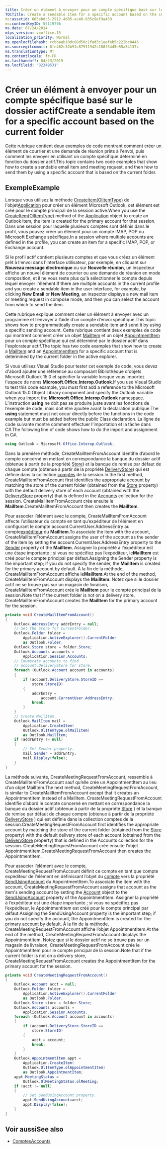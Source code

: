 ```yaml
---
title: Créer un élément à envoyer pour un compte spécifique basé sur le dossier actif
TOCTitle: Create a sendable item for a specific account based on the current folder
ms:assetid: 665ebdc5-2912-4d85-ac40-835c9ef9a439
ms:contentKeyID: 55119796
ms.date: 07/24/2014
mtps_version: v=office.15
localization_priority: Normal
ms.openlocfilehash: ccbbaab10dc88d50c1fad3c1eefeb5c222bc8446
ms.sourcegitcommit: 8fe462c32b91c87911942c188f3445e85a54137c
ms.translationtype: MT
ms.contentlocale: fr-FR
ms.lasthandoff: 04/23/2019
ms.locfileid: "32349531"
---
```

# <a name="create-a-sendable-item-for-a-specific-account-based-on-the-current-folder"></a><span data-ttu-id="99355-102">Créer un élément à envoyer pour un compte spécifique basé sur le dossier actif</span><span class="sxs-lookup"><span data-stu-id="99355-102">Create a sendable item for a specific account based on the current folder</span></span>

<span data-ttu-id="99355-103">Cette rubrique contient deux exemples de code montrant comment créer un élément de courrier et une demande de réunion prêts à l'envoi, puis comment les envoyer en utilisant un compte spécifique déterminé en fonction du dossier actif.</span><span class="sxs-lookup"><span data-stu-id="99355-103">This topic contains two code examples that show how to create a sendable email item and meeting request, and then how to send them by using a specific account that is based on the current folder.</span></span>

## <a name="example"></a><span data-ttu-id="99355-104">Exemple</span><span class="sxs-lookup"><span data-stu-id="99355-104">Example</span></span>

<span data-ttu-id="99355-105">Lorsque vous utilisez la méthode [CreateItem(OlItemType)](https://msdn.microsoft.com/library/bb610587\(v=office.15\)) de l'objet[Application](https://msdn.microsoft.com/library/bb646615\(v=office.15\)) pour créer un élément Microsoft Outlook, cet élément est créé pour le compte principal de la session active.</span><span class="sxs-lookup"><span data-stu-id="99355-105">When you use the [CreateItem(OlItemType)](https://msdn.microsoft.com/library/bb610587\(v=office.15\)) method of the [Application](https://msdn.microsoft.com/library/bb646615\(v=office.15\)) object to create an Outlook item, the item is created for the primary account for that session.</span></span> <span data-ttu-id="99355-106">Dans une session pour laquelle plusieurs comptes sont définis dans le profil, vous pouvez créer un élément pour un compte IMAP, POP ou Microsoft Exchange spécifique.</span><span class="sxs-lookup"><span data-stu-id="99355-106">In a session where multiple accounts are defined in the profile, you can create an item for a specific IMAP, POP, or Exchange account.</span></span> 

<span data-ttu-id="99355-107">Si le profil actif contient plusieurs comptes et que vous créez un élément prêt à l'envoi dans l'interface utilisateur, par exemple, en cliquant sur **Nouveau message électronique** ou sur **Nouvelle réunion**, un inspecteur affiche un nouvel élément de courrier ou une demande de réunion en mode composition, et il ne vous reste plus qu'à sélectionner le compte depuis lequel envoyer l'élément.</span><span class="sxs-lookup"><span data-stu-id="99355-107">If there are multiple accounts in the current profile and you create a sendable item in the user interface, for example, by clicking **New Email** or **New Meeting**, an inspector displays a new mail item or meeting request in compose mode, and then you can select the account from which to send the item.</span></span> 

<span data-ttu-id="99355-108">Cette rubrique explique comment créer un élément à envoyer avec un programme et l’envoyer à l’aide d’un compte d’envoi spécifique.</span><span class="sxs-lookup"><span data-stu-id="99355-108">This topic shows how to programmatically create a sendable item and send it by using a specific sending account.</span></span> <span data-ttu-id="99355-109">Cette rubrique contient deux exemples de code qui montrent comment créer un objet [MailItem](https://msdn.microsoft.com/library/bb643865\(v=office.15\)) et un objet [AppointmentItem](https://msdn.microsoft.com/library/bb645611\(v=office.15\)) pour un compte spécifique qui est déterminé par le dossier actif dans l'explorateur actif.</span><span class="sxs-lookup"><span data-stu-id="99355-109">The topic has two code examples that show how to create a [MailItem](https://msdn.microsoft.com/library/bb643865\(v=office.15\)) and an [AppointmentItem](https://msdn.microsoft.com/library/bb645611\(v=office.15\)) for a specific account that is determined by the current folder in the active explorer.</span></span>

<span data-ttu-id="99355-110">Si vous utilisez Visual Studio pour tester cet exemple de code, vous devez d'abord ajouter une référence au composant Bibliothèque d'objets Microsoft Outlook 15.0 et spécifier la variable lorsque vous importez l'espace de noms **Microsoft.Office.Interop.Outlook**.</span><span class="sxs-lookup"><span data-stu-id="99355-110">If you use Visual Studio to test this code example, you must first add a reference to the Microsoft Outlook 15.0 Object Library component and specify the Outlook variable when you import the **Microsoft.Office.Interop.Outlook** namespace.</span></span> <span data-ttu-id="99355-111">L’instruction **using** ne doit pas se produire juste avant les fonctions de l’exemple de code, mais doit être ajoutée avant la déclaration publique.</span><span class="sxs-lookup"><span data-stu-id="99355-111">The **using** statement must not occur directly before the functions in the code example but must be added before the public Class declaration.</span></span> <span data-ttu-id="99355-112">La ligne de code suivante montre comment effectuer l'importation et la tâche dans C\#.</span><span class="sxs-lookup"><span data-stu-id="99355-112">The following line of code shows how to do the import and assignment in C\#.</span></span>

```csharp
using Outlook = Microsoft.Office.Interop.Outlook;
```

<span data-ttu-id="99355-113">Dans la première méthode, CreateMailItemFromAccount identifie d’abord le compte concerné en mettant en correspondance la banque du dossier actif (obtenue à partir de la propriété [Store](https://msdn.microsoft.com/library/bb612742\(v=office.15\))) et la banque de remise par défaut de chaque compte (obtenue à partir de la propriété [DeliveryStore](https://msdn.microsoft.com/library/ff185090\(v=office.15\))) qui est définie dans la collection [comptes](https://msdn.microsoft.com/library/bb646328\(v=office.15\)) de la session.</span><span class="sxs-lookup"><span data-stu-id="99355-113">In the first method, CreateMailItemFromAccount first identifies the appropriate account by matching the store of the current folder (obtained from the [Store](https://msdn.microsoft.com/library/bb612742\(v=office.15\)) property) with the default delivery store of each account (obtained with the [DeliveryStore](https://msdn.microsoft.com/library/ff185090\(v=office.15\)) property) that is defined in the [Accounts](https://msdn.microsoft.com/library/bb646328\(v=office.15\)) collection for the session.</span></span> <span data-ttu-id="99355-114">CreateMailItemFromAccount crée ensuite le **MailItem**.</span><span class="sxs-lookup"><span data-stu-id="99355-114">CreateMailItemFromAccount then creates the **MailItem**.</span></span> 

<span data-ttu-id="99355-115">Pour associer l’élément avec le compte, CreateMailItemFromAccount affecte l’utilisateur du compte en tant qu’expéditeur de l’élément en configurant le compte account.CurrentUser.AddressEntry au compte[expéditeur](https://msdn.microsoft.com/library/ff184720\(v=office.15\))  du **MailItem**.</span><span class="sxs-lookup"><span data-stu-id="99355-115">To associate the item with the account, CreateMailItemFromAccount assigns the user of the account as the sender of the item by setting the account.CurrentUser.AddressEntry property to the [Sender](https://msdn.microsoft.com/library/ff184720\(v=office.15\)) property of the **MailItem**.</span></span> <span data-ttu-id="99355-116">Assigner la propriété à l’expéditeur est une étape importante ; si vous ne spécifiez pas l’expéditeur, le**MailItem** est créé pour le compte principal par défaut.</span><span class="sxs-lookup"><span data-stu-id="99355-116">Assigning the Sender property is the important step; if you do not specify the sender, the **MailItem** is created for the primary account by default.</span></span> <span data-ttu-id="99355-117">À la fin de la méthode, CreateMailItemFromAccount affiche le**MailItem**.</span><span class="sxs-lookup"><span data-stu-id="99355-117">At the end of the method, CreateMailItemFromAccount displays the **MailItem**.</span></span> <span data-ttu-id="99355-118">Notez que si le dossier actif ne se trouve pas sur un magasin de livraison, CreateMailItemFromAccount crée le **MailItem** pour le compte principal de la session.</span><span class="sxs-lookup"><span data-stu-id="99355-118">Note that if the current folder is not on a delivery store, CreateMailItemFromAccount creates the **MailItem** for the primary account for the session.</span></span>

```csharp
private void CreateMailItemFromAccount()
{
    Outlook.AddressEntry addrEntry = null;
    // Get the Store for CurrentFolder.
    Outlook.Folder folder =
        Application.ActiveExplorer().CurrentFolder 
        as Outlook.Folder;
    Outlook.Store store = folder.Store;
    Outlook.Accounts accounts =
        Application.Session.Accounts;
    // Enumerate accounts to find
    // account.DeliveryStore for store.
    foreach (Outlook.Account account in accounts)
    {
        if (account.DeliveryStore.StoreID == 
            store.StoreID)
        {
            addrEntry =
                account.CurrentUser.AddressEntry;
            break;
        }
    }
    // Create MailItem.
    Outlook.MailItem mail =
        Application.CreateItem(
        Outlook.OlItemType.olMailItem)
        as Outlook.MailItem;
    if (addrEntry != null)
    {
        // Set Sender property.
        mail.Sender = addrEntry;
        mail.Display(false);
    }
}
```

<span data-ttu-id="99355-119">La méthode suivante, CreateMeetingRequestFromAccount, ressemble à CreateMailItemFromAccount sauf qu’elle crée un AppointmentItem au lieu d’un objet MailItem.</span><span class="sxs-lookup"><span data-stu-id="99355-119">The next method, CreateMeetingRequestFromAccount, is similar to CreateMailItemFromAccount except that it creates an AppointmentItem instead of a MailItem.</span></span> <span data-ttu-id="99355-120">CreateMeetingRequestFromAccount identifie d’abord le compte concerné en mettant en correspondance la banque du dossier actif (obtenue à partir de la propriété [Store](https://msdn.microsoft.com/library/bb612742\(v=office.15\))  ) et la banque de remise par défaut de chaque compte (obtenue à partir de la propriété [DeliveryStore](https://msdn.microsoft.com/library/ff185090\(v=office.15\)) ) qui est définie dans la collection comptes de la session.</span><span class="sxs-lookup"><span data-stu-id="99355-120">CreateMeetingRequestFromAccount first identifies the appropriate account by matching the store of the current folder (obtained from the [Store](https://msdn.microsoft.com/library/bb612742\(v=office.15\)) property) with the default delivery store of each account (obtained from the [DeliveryStore](https://msdn.microsoft.com/library/ff185090\(v=office.15\)) property) that is defined in the Accounts collection for the session.</span></span> <span data-ttu-id="99355-121">CreateMeetingRequestFromAccount crée ensuite l’objet AppointmentItem.</span><span class="sxs-lookup"><span data-stu-id="99355-121">CreateMeetingRequestFromAccount then creates the AppointmentItem.</span></span> 

<span data-ttu-id="99355-122">Pour associer l’élément avec le compte, CreateMeetingRequestFromAccount définit ce compte en tant que compte expéditeur de l’élément en définissant l’objet du [compte](https://msdn.microsoft.com/library/bb645103\(v=office.15\)) vers la propriété [SendUsingAccount](https://msdn.microsoft.com/library/bb610680\(v=office.15\)) du AppointmentItem.</span><span class="sxs-lookup"><span data-stu-id="99355-122">To associate the item with the account, CreateMeetingRequestFromAccount assigns that account as the item's sending account by setting the [Account](https://msdn.microsoft.com/library/bb645103\(v=office.15\)) object to the [SendUsingAccount](https://msdn.microsoft.com/library/bb610680\(v=office.15\)) property of the AppointmentItem.</span></span> <span data-ttu-id="99355-123">Assigner la propriété à l’expéditeur est une étape importante ; si vous ne spécifiez pas l’expéditeur, le AppointmentItem est créé pour le compte principal par défaut.</span><span class="sxs-lookup"><span data-stu-id="99355-123">Assigning the SendUsingAccount property is the important step; if you do not specify the account, the AppointmentItem is created for the primary account by default.</span></span> <span data-ttu-id="99355-124">À la fin de la méthode, CreateMeetingRequestFromAccount affiche l’objet AppointmentItem.</span><span class="sxs-lookup"><span data-stu-id="99355-124">At the end of the method, CreateMeetingRequestFromAccount displays the AppointmentItem.</span></span> <span data-ttu-id="99355-125">Notez que si le dossier actif ne se trouve pas sur un magasin de livraison, CreateMeetingRequestFromAccount crée le AppointmentItem pour le compte principal de la session.</span><span class="sxs-lookup"><span data-stu-id="99355-125">Note that if the current folder is not on a delivery store, CreateMeetingRequestFromAccount creates the AppointmentItem for the primary account for the session.</span></span>

```csharp
private void CreateMeetingRequestFromAccount()
{
    Outlook.Account acct = null;
    Outlook.Folder folder =
        Application.ActiveExplorer().CurrentFolder
        as Outlook.Folder;
    Outlook.Store store = folder.Store;
    Outlook.Accounts accounts =
        Application.Session.Accounts;
    foreach (Outlook.Account account in accounts)
    {
        if (account.DeliveryStore.StoreID ==
            store.StoreID)
        {
            acct = account;
            break;
        }
    }
    Outlook.AppointmentItem appt =
        Application.CreateItem(
        Outlook.OlItemType.olAppointmentItem)
        as Outlook.AppointmentItem;
    appt.MeetingStatus = 
        Outlook.OlMeetingStatus.olMeeting;
    if (acct != null)
    {
        // Set SendUsingAccount property.
        appt.SendUsingAccount=acct;
        appt.Display(false);
    }
}
```

## <a name="see-also"></a><span data-ttu-id="99355-126">Voir aussi</span><span class="sxs-lookup"><span data-stu-id="99355-126">See also</span></span>

- [<span data-ttu-id="99355-127">Comptes</span><span class="sxs-lookup"><span data-stu-id="99355-127">Accounts</span></span>](accounts.md)

